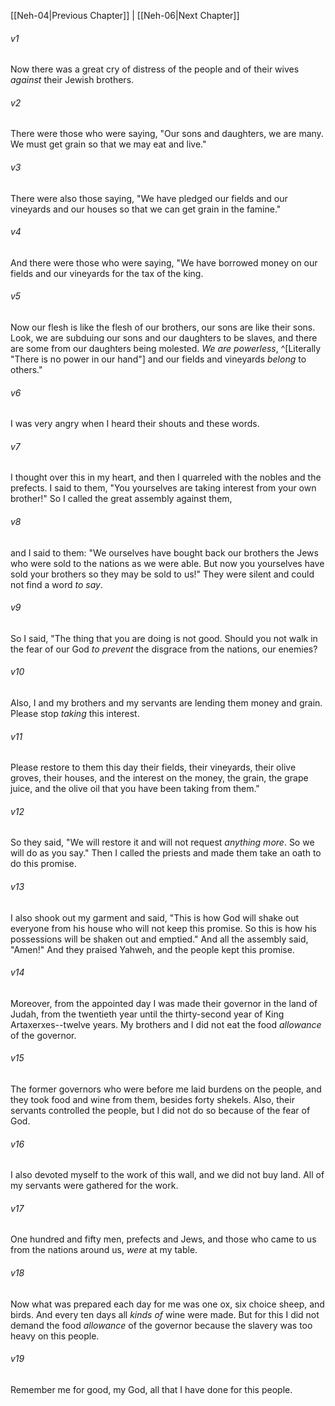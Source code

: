 ﻿---
aliases:
  - Nehemiah 5
---

[[Neh-04|Previous Chapter]] | [[Neh-06|Next Chapter]]

###### v1
Now there was a great cry of distress of the people and of their wives _against_ their Jewish brothers.

###### v2
There were those who were saying, "Our sons and daughters, we are many. We must get grain so that we may eat and live."

###### v3
There were also those saying, "We have pledged our fields and our vineyards and our houses so that we can get grain in the famine."

###### v4
And there were those who were saying, "We have borrowed money on our fields and our vineyards for the tax of the king.

###### v5
Now our flesh is like the flesh of our brothers, our sons are like their sons. Look, we are subduing our sons and our daughters to be slaves, and there are some from our daughters being molested. _We are powerless_, ^[Literally "There is no power in our hand"] and our fields and vineyards _belong_ to others."

###### v6
I was very angry when I heard their shouts and these words.

###### v7
I thought over this in my heart, and then I quarreled with the nobles and the prefects. I said to them, "You yourselves are taking interest from your own brother!" So I called the great assembly against them,

###### v8
and I said to them: "We ourselves have bought back our brothers the Jews who were sold to the nations as we were able. But now you yourselves have sold your brothers so they may be sold to us!" They were silent and could not find a word _to say_.

###### v9
So I said, "The thing that you are doing is not good. Should you not walk in the fear of our God _to prevent_ the disgrace from the nations, our enemies?

###### v10
Also, I and my brothers and my servants are lending them money and grain. Please stop _taking_ this interest.

###### v11
Please restore to them this day their fields, their vineyards, their olive groves, their houses, and the interest on the money, the grain, the grape juice, and the olive oil that you have been taking from them."

###### v12
So they said, "We will restore it and will not request _anything more_. So we will do as you say." Then I called the priests and made them take an oath to do this promise.

###### v13
I also shook out my garment and said, "This is how God will shake out everyone from his house who will not keep this promise. So this is how his possessions will be shaken out and emptied." And all the assembly said, "Amen!" And they praised Yahweh, and the people kept this promise.

###### v14
Moreover, from the appointed day I was made their governor in the land of Judah, from the twentieth year until the thirty-second year of King Artaxerxes--twelve years. My brothers and I did not eat the food _allowance_ of the governor.

###### v15
The former governors who were before me laid burdens on the people, and they took food and wine from them, besides forty shekels. Also, their servants controlled the people, but I did not do so because of the fear of God.

###### v16
I also devoted myself to the work of this wall, and we did not buy land. All of my servants were gathered for the work.

###### v17
One hundred and fifty men, prefects and Jews, and those who came to us from the nations around us, _were_ at my table.

###### v18
Now what was prepared each day for me was one ox, six choice sheep, and birds. And every ten days all _kinds of_ wine were made. But for this I did not demand the food _allowance_ of the governor because the slavery was too heavy on this people.

###### v19
Remember me for good, my God, all that I have done for this people.